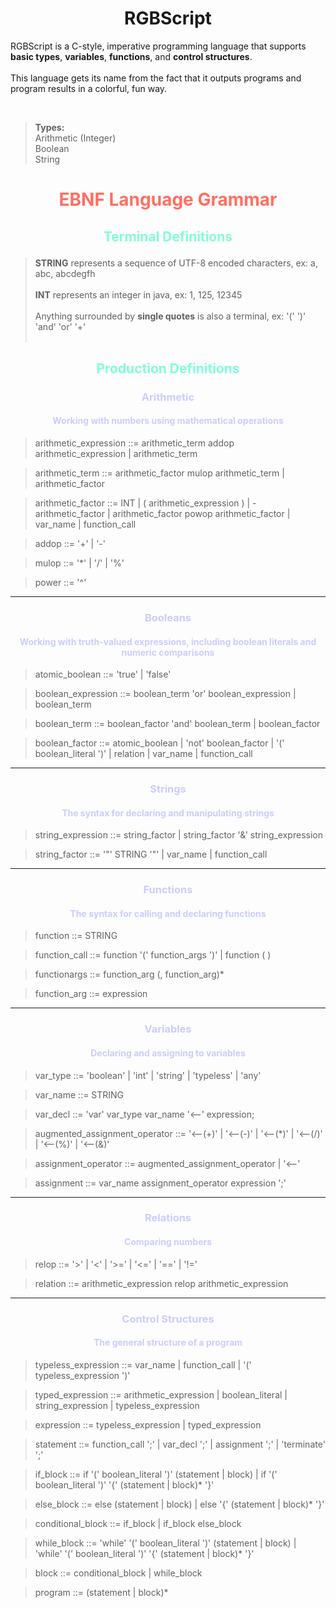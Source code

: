 # <center> RGBScript

RGBScript is a C-style, imperative programming language that supports **basic types**, **variables**, **functions**, and **control structures**.
<br><br>This language gets its name from the fact that it outputs programs and program results in a colorful, fun way.

<br>

>**Types:**
<br>Arithmetic (Integer)
<br>Boolean
<br>String


# <center> <p style="color:#FF6F61">EBNF Language Grammar 


## <center> <p style="color:#7fffd4">Terminal Definitions
>**STRING** represents a sequence of UTF-8 encoded characters, ex: a, abc, abcdegfh
<br><br>
**INT** represents an integer in java, ex: 1, 125, 12345
<br><br>
Anything surrounded by **single quotes** is also a terminal, ex: '(' ')' 'and' 'or' '+'
<br><br>


## <center> <p style="color:#7fffd4">Production Definitions



### <center> <p style="color:#CCCCFF"> Arithmetic
#### <center> <p style="color:#CCCCFF">Working with numbers using mathematical operations


>arithmetic_expression ::= arithmetic_term addop arithmetic_expression
    | arithmetic_term


>arithmetic_term ::= arithmetic_factor mulop arithmetic_term
    | arithmetic_factor


>arithmetic_factor ::= INT
    | ( arithmetic_expression )
    | - arithmetic_factor
    | arithmetic_factor powop arithmetic_factor
    | var_name
    | function_call


>addop ::= '+'
    | '-'


>mulop ::= '*'
    | '/'
    | '%'


>power ::= '^'


---

### <center> <p style="color:#CCCCFF">Booleans
#### <center> <p style="color:#CCCCFF">Working with truth-valued expressions, including boolean literals and numeric comparisons


>atomic_boolean ::= 'true'
    | 'false'


>boolean_expression ::= boolean_term 'or' boolean_expression
    | boolean_term


>boolean_term ::= boolean_factor 'and' boolean_term
    | boolean_factor


>boolean_factor ::= atomic_boolean
    | 'not' boolean_factor
    | '(' boolean_literal ')'
    | relation
    | var_name
    | function_call



---
### <center> <p style="color:#CCCCFF">Strings
#### <center> <p style="color:#CCCCFF">The syntax for declaring and manipulating strings


>string_expression ::= string_factor
    | string_factor '&' string_expression


>string_factor ::= '"' STRING '"'
    | var_name
    | function_call


---

### <center> <p style="color:#CCCCFF">Functions
#### <center> <p style="color:#CCCCFF">The syntax for calling and declaring functions
>function ::= STRING


>function_call ::= function '(' function_args ')'
    | function ( )


>functionargs ::= function_arg (, function_arg)*


>function_arg ::= expression



---

### <center> <p style="color:#CCCCFF">Variables
#### <center> <p style="color:#CCCCFF">Declaring and assigning to variables

>var_type ::= 'boolean'
    | 'int'
    | 'string'
>   | 'typeless'
    | 'any'


>var_name ::= STRING


>var_decl ::= 'var' var_type var_name '<--' expression;


>augmented_assignment_operator ::= '<--(+)'
    | '<--(-)'
    | '<--(*)'
    | '<--(/)'
    | '<--(%)'
    | '<--(&)'

>assignment_operator ::= augmented_assignment_operator
    | '<--'




>assignment ::= var_name assignment_operator expression ';'




---
### <center> <p style="color:#CCCCFF">Relations
#### <center> <p style="color:#CCCCFF">Comparing numbers

>relop ::= '>'
    | '<'
    | '>='
    | '<='
    | '=='
    | '!='


>relation ::= arithmetic_expression relop arithmetic_expression


---
### <center> <p style="color:#CCCCFF">Control Structures
#### <center> <p style="color:#CCCCFF">The general structure of a program


>typeless_expression ::= var_name
    | function_call
    | '(' typeless_expression ')'

>typed_expression ::= arithmetic_expression
    | boolean_literal
    | string_expression
    | typeless_expression

>expression ::= typeless_expression
    | typed_expression


>statement ::= function_call ';'
    | var_decl ';'
    | assignment ';'
>   | 'terminate' ';'


>if_block ::= if '(' boolean_literal ')' (statement | block)
    | if '(' boolean_literal ')' '{' (statement | block)* '}'


>else_block ::= else (statement | block)
    | else '{' (statement | block)* '}'


>conditional_block ::= if_block
    | if_block else_block


>while_block ::= 'while' '(' boolean_literal ')' (statement | block)
    | 'while' '(' boolean_literal ')' '{' (statement | block)* '}'


>block ::= conditional_block
    | while_block


>program ::= (statement | block)*